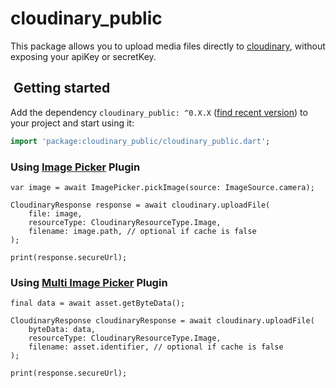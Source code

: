 # cloudinary_public

This package allows you to upload media files directly to [cloudinary](https://cloudinary.com/documentation/upload_images#unsigned_upload), without exposing your apiKey or secretKey.

## ️ Getting started

Add the dependency `cloudinary_public: ^0.X.X` ([find recent version](https://pub.dev/packages/cloudinary_public#-installing-tab-)) to your project and start using it:
```dart
import 'package:cloudinary_public/cloudinary_public.dart';
```

### Using [Image Picker](https://pub.dev/packages/image_picker) Plugin
```
var image = await ImagePicker.pickImage(source: ImageSource.camera);

CloudinaryResponse response = await cloudinary.uploadFile(
    file: image,
    resourceType: CloudinaryResourceType.Image,
    filename: image.path, // optional if cache is false
);

print(response.secureUrl);
```

### Using [Multi Image Picker](https://https://pub.dev/packages/multi_image_picker) Plugin
```
final data = await asset.getByteData();

CloudinaryResponse cloudinaryResponse = await cloudinary.uploadFile(
    byteData: data,
    resourceType: CloudinaryResourceType.Image,
    filename: asset.identifier, // optional if cache is false
);

print(response.secureUrl);
```

